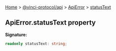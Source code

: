 [Home](./index.md) &gt; [@vinci-protocol/api](./api.md) &gt; [ApiError](./api.apierror.md) &gt; [statusText](./api.apierror.statustext.md)

## ApiError.statusText property

<b>Signature:</b>

```typescript
readonly statusText: string;
```

